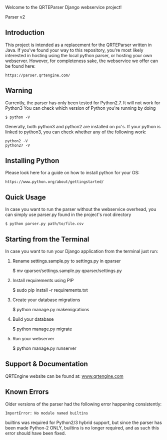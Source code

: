 Welcome to the QRTEParser Django webservice project!

Parser v2


## Introduction

This project is intended as a replacement for the QRTEParser written in Java. If you've found your way to this repository,
you're most likely interested in hosting using the local python parser, or hosting your own webserver. However, for completeness sake, the webservice
we offer can be found here:

    https://parser.qrtengine.com/

## Warning

Currently, the parser has only been tested for Python2.7. It will not work for Python3 You can check which version of Python you're running by doing

    $ python -V

Generally, both python3 and python2 are installed on pc's. If your python is linked to python3, you can check whether any of the following work:

    python2 -V
    python27 -V

## Installing Python

Please look here for a guide on how to install python for your OS:

    https://www.python.org/about/gettingstarted/


## Quick Usage

In case you want to run the parser without the webservice overhead, you can simply use parser.py found in the project's
root directory

    $ python parser.py path/to/file.csv


## Starting from the Terminal

In case you want to run your Django application from the terminal just run:

1) Rename settings.sample.py to settings.py in qparser

    $ mv qparser/settings.sample.py qparser/settings.py

2) Install requirements using PIP

     $ sudo pip install -r requirements.txt

3) Create your database migrations

    $ python manage.py makemigrations
    
4) Build your database

    $ python manage.py migrate

5) Run your webserver

    $ python manage.py runserver
    
    
## Support & Documentation

QRTEngine website can be found at:
    www.qrtengine.com
    
## Known Errors

Older versions of the parser had the following error happening consistently:

    ImportError: No module named builtins

builtins was required for Python2/3 hybrid support, but since the parser has been made Python-2 ONLY, builtins is no longer required, and as such this error should have been fixed.
